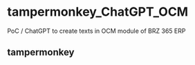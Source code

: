 # tampermonkey_ChatGPT_OCM

PoC / ChatGPT to create texts in OCM module of BRZ 365 ERP

## tampermonkey
